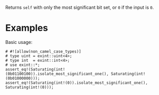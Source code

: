 Returns `self` with only the most significant bit set, or `0` if the input is `0`.

# Examples

Basic usage:

```
# #![allow(non_camel_case_types)]
# type uint = exint::uint<4>;
# type int  = exint::int<4>;
# use exint::*;
assert_eq!(Saturating(int!(0b01100100)).isolate_most_significant_one(), Saturating(int!(0b01000000)));
assert_eq!(Saturating(int!(0)).isolate_most_significant_one(), Saturating(int!(0)));
```
